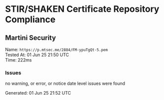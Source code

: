 # STIR/SHAKEN Certificate Repository Compliance

## Martini Security

Name: `https://p.mtsec.me/2884/FM-ypuTgQt-5.pem`\
Tested At: 01 Jun 25 21:50 UTC\
Time: 222ms

### Issues

no warning, or error, or notice date level issues were found

Generated: 01 Jun 25 21:52 UTC